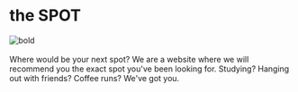 # the SPOT
![bold](https://github.com/user-attachments/assets/a3a1508b-4060-4398-bedc-78b07f78e7fd)
<br><br>
Where would be your next spot? 
We are a website where we will recommend you the exact spot you've been looking for. 
Studying? Hanging out with friends? Coffee runs? We've got you.
